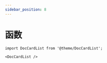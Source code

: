 ```yaml
---
sidebar_position: 8
---
```


# 函数

```mdx-code-block
import DocCardList from '@theme/DocCardList';

<DocCardList />
```
